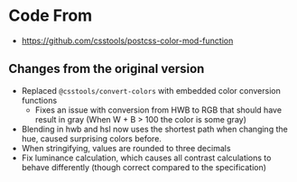 # Code From
- https://github.com/csstools/postcss-color-mod-function

## Changes from the original version

- Replaced `@csstools/convert-colors` with embedded color conversion functions
  - Fixes an issue with conversion from HWB to RGB that should have result in gray (When W + B > 100 the color is some gray)
- Blending in hwb and hsl now uses the shortest path when changing the hue, caused surprising colors before.
- When stringifying, values are rounded to three decimals
- Fix luminance calculation, which causes all contrast calculations to behave differently (though correct compared to the specification)